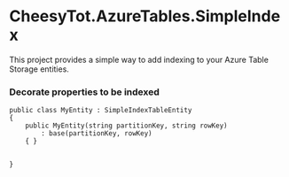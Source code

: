 # CheesyTot.AzureTables.SimpleIndex

This project provides a simple way to add indexing to your Azure Table Storage entities.

### Decorate properties to be indexed

```
public class MyEntity : SimpleIndexTableEntity
{
    public MyEntity(string partitionKey, string rowKey)
        : base(partitionKey, rowKey)
    { }
    
    
}
```
